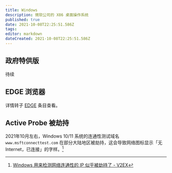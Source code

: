 ```yaml
---
title: Windows
description: 微软公司的 X86 桌面操作系统
published: true
date: 2021-10-08T22:25:51.586Z
tags: 
editor: markdown
dateCreated: 2021-10-08T22:25:51.586Z
---
```


## 政府特供版

待续

## EDGE 浏览器

详情转子 [EDGE](/company/Microsoft/EDGE.md) 条目查看。

## Active Probe 被劫持

2021年10月左右，Windows 10/11 系统的连通性测试域名 `www.msftconnecttest.com` 在部分大陆地区被劫持，这会导致网络图标显示「无 Internet，已连接」的字样。[^806309]

[^806309]: [Windows 用来检测网络连通性的 IP 似乎被劫持了 - V2EX](https://web.archive.org/web/20211008141151/https://v2ex.com/t/806309)
